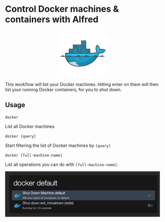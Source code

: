 # Control Docker machines & containers with Alfred
<p align="center"><img src="./icon.png" width="150"/></p>

This workflow will list your Docker machines. Hitting enter on them will then
list your running Docker containers, for you to shut down.

## Usage

`docker`

List all Docker machines

`docker [query]`

Start filtering the list of Docker machines by `[query]`

`docker [full-machine-name]`

List all operations you can do with `[full-machine-name]`.

![](./screenshot.png)
